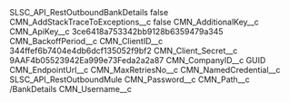 <?xml version="1.0" encoding="UTF-8"?>
<CustomMetadata xmlns="http://soap.sforce.com/2006/04/metadata" xmlns:xsi="http://www.w3.org/2001/XMLSchema-instance" xmlns:xsd="http://www.w3.org/2001/XMLSchema">
    <label>SLSC_API_RestOutboundBankDetails</label>
    <protected>false</protected>
    <values>
        <field>CMN_AddStackTraceToExceptions__c</field>
        <value xsi:type="xsd:boolean">false</value>
    </values>
    <values>
        <field>CMN_AdditionalKey__c</field>
        <value xsi:nil="true"/>
    </values>
    <values>
        <field>CMN_ApiKey__c</field>
        <value xsi:type="xsd:string">3ce6418a753342bb9128b6359479a345</value>
    </values>
    <values>
        <field>CMN_BackoffPeriod__c</field>
        <value xsi:nil="true"/>
    </values>
    <values>
        <field>CMN_ClientID__c</field>
        <value xsi:type="xsd:string">344ffef6b7404e4db6dcf135052f9bf2</value>
    </values>
    <values>
        <field>CMN_Client_Secret__c</field>
        <value xsi:type="xsd:string">9AAF4b05523942Ea999e73Feda2a2a87</value>
    </values>
    <values>
        <field>CMN_CompanyID__c</field>
        <value xsi:type="xsd:string">GUID</value>
    </values>
    <values>
        <field>CMN_EndpointUrl__c</field>
        <value xsi:nil="true"/>
    </values>
    <values>
        <field>CMN_MaxRetriesNo__c</field>
        <value xsi:nil="true"/>
    </values>
    <values>
        <field>CMN_NamedCredential__c</field>
        <value xsi:type="xsd:string">SLSC_API_RestOutboundMule</value>
    </values>
    <values>
        <field>CMN_Password__c</field>
        <value xsi:nil="true"/>
    </values>
    <values>
        <field>CMN_Path__c</field>
        <value xsi:type="xsd:string">/BankDetails</value>
    </values>
    <values>
        <field>CMN_Username__c</field>
        <value xsi:nil="true"/>
    </values>
</CustomMetadata>
